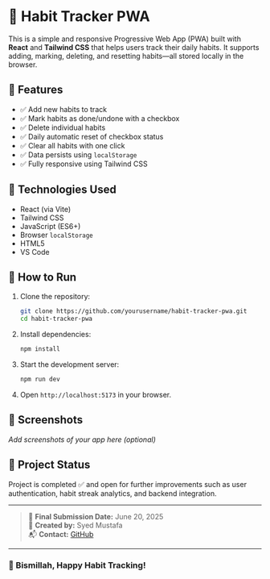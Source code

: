 # 🧠 Habit Tracker PWA

This is a simple and responsive Progressive Web App (PWA) built with **React** and **Tailwind CSS** that helps users track their daily habits. It supports adding, marking, deleting, and resetting habits—all stored locally in the browser.

## 📌 Features

- ✅ Add new habits to track
- ✅ Mark habits as done/undone with a checkbox
- ✅ Delete individual habits
- ✅ Daily automatic reset of checkbox status
- ✅ Clear all habits with one click
- ✅ Data persists using `localStorage`
- ✅ Fully responsive using Tailwind CSS

## 🚀 Technologies Used

- React (via Vite)
- Tailwind CSS
- JavaScript (ES6+)
- Browser `localStorage`
- HTML5
- VS Code

## 📂 How to Run

1. Clone the repository:
   ```bash
   git clone https://github.com/yourusername/habit-tracker-pwa.git
   cd habit-tracker-pwa
   ```

2. Install dependencies:
   ```bash
   npm install
   ```

3. Start the development server:
   ```bash
   npm run dev
   ```

4. Open `http://localhost:5173` in your browser.

## 📸 Screenshots

*Add screenshots of your app here (optional)*

## 📅 Project Status

Project is completed ✅ and open for further improvements such as user authentication, habit streak analytics, and backend integration.

---

> 🧾 **Final Submission Date:** June 20, 2025  
> 📁 **Created by:** Syed Mustafa  
> 📬 **Contact:** [GitHub](https://github.com/Mustafa-Gith)

---

### 🕋 Bismillah, Happy Habit Tracking!


